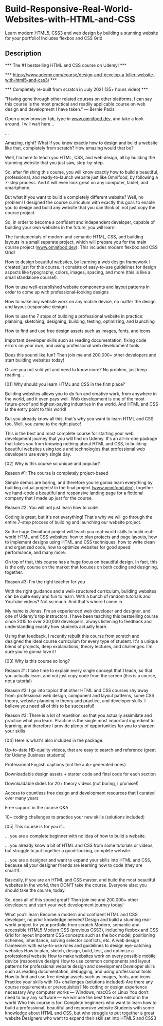 # Build-Responsive-Real-World-Websites-with-HTML-and-CSS
Learn modern HTML5, CSS3 and web design by building a stunning website for your portfolio! Includes flexbox and CSS Grid

## Description

*** The #1 bestselling HTML and CSS course on Udemy! ***

*** https://www.udemy.com/course/design-and-develop-a-killer-website-with-html5-and-css3/ ***

*** Completely re-built from scratch in July 2021 (35+ hours video) ***

"Having gone through other related courses on other platforms, I can say this course is the most practical and readily applicable course on web design and development I have taken." — Bernie Pacis



Open a new browser tab, type in www.omnifood.dev, and take a look around. I will wait here...

...

Amazing, right? What if you knew exactly how to design and build a website like that, completely from scratch? How amazing would that be?

Well, I'm here to teach you HTML, CSS, and web design, all by building the stunning website that you just saw, step-by-step.

So, after finishing this course, you will know exactly how to build a beautiful, professional, and ready-to-launch website just like Omnifood, by following a 7-step process. And it will even look great on any computer, tablet, and smartphone.

But what if you want to build a completely different website? Well, no problem! I designed the course curriculum with exactly this goal: to enable you to design and build any website that you can think of, not just copy the course project.



So, in order to become a confident and independent developer, capable of building your own websites in the future, you will learn:

The fundamentals of modern and semantic HTML, CSS, and building layouts in a small separate project, which will prepare you for the main course project (www.omnifood.dev). This includes modern flexbox and CSS Grid!

How to design beautiful websites, by learning a web design framework I created just for this course. It consists of easy-to-use guidelines for design aspects like typography, colors, images, spacing, and more (this is like a small standalone course!).

How to use well-established website components and layout patterns in order to come up with professional-looking designs

How to make any website work on any mobile device, no matter the design and layout (responsive design)

How to use the 7 steps of building a professional website in practice: planning, sketching, designing, building, testing, optimizing, and launching

How to find and use free design assets such as images, fonts, and icons

Important developer skills such as reading documentation, fixing code errors on your own, and using professional web development tools

Does this sound like fun? Then join me and 200,000+ other developers and start building websites today!

Or are you not sold yet and need to know more? No problem, just keep reading...



[01] Why should you learn HTML and CSS in the first place?

Building websites allows you to do fun and creative work, from anywhere in the world, and it even pays well. Web development is one of the most future-proof and highest-paying industries in the world. And HTML and CSS is the entry point to this world!

But you already know all this, that's why you want to learn HTML and CSS too. Well, you came to the right place!

This is the best and most complete course for starting your web development journey that you will find on Udemy. It's an all-in-one package that takes you from knowing nothing about HTML and CSS, to building beautiful websites using tools and technologies that professional web developers use every single day.



[02] Why is this course so unique and popular?

Reason #1: The course is completely project-based

Simple demos are boring, and therefore you're gonna learn everything by building actual projects! In the final project (www.omnifood.dev), together we hand-code a beautiful and responsive landing page for a fictional company that I made up just for the course.



Reason #2: You will not just learn how to code

Coding is great, but it's not everything! That's why we will go through the entire 7-step process of building and launching our website project.

So the huge Omnifood project will teach you real-world skills to build real-world HTML and CSS websites: how to plan projects and page layouts, how to implement designs using HTML and CSS techniques, how to write clean and organized code, how to optimize websites for good speed performance, and many more.

On top of that, this course has a huge focus on beautiful design. In fact, this is the only course on the market that focuses on both coding and designing, together.



Reason #3: I'm the right teacher for you

With the right guidance and a well-structured curriculum, building websites can be quite easy and fun to learn. With a bunch of random tutorials and YouTube videos? Not so much. And that's where I come in.

My name is Jonas, I'm an experienced web developer and designer, and one of Udemy's top instructors. I have been teaching this bestselling course since 2015 to over 200,000 developers, always listening to feedback and understanding exactly how students actually learn.

Using that feedback, I recently rebuilt this course from scratch and designed the ideal course curriculum for every type of student. It's a unique blend of projects, deep explanations, theory lectures, and challenges. I'm sure you're gonna love it!



[03] Why is this course so long?

Reason #1: I take time to explain every single concept that I teach, so that you actually learn, and not just copy code from the screen (this is a course, not a tutorial)

Reason #2: I go into topics that other HTML and CSS courses shy away from: professional web design, component and layout patterns, some CSS theory, website planning in theory and practice, and developer skills. I believe you need all of this to be successful!

Reason #3: There is a lot of repetition, so that you actually assimilate and practice what you learn. Practice is the single most important ingredient to learning, and therefore I provide plenty of opportunities for you to sharpen your skills



[04] Here is what's also included in the package:

Up-to-date HD-quality videos, that are easy to search and reference (great for Udemy Business students)

Professional English captions (not the auto-generated ones)

Downloadable design assets + starter code and final code for each section

Downloadable slides for 20+ theory videos (not boring, I promise!)

Access to countless free design and development resources that I curated over many years

Free support in the course Q&A

10+ coding challenges to practice your new skills (solutions included)



[05] This course is for you if...

... you are a complete beginner with no idea of how to build a website.

... you already know a bit of HTML and CSS from some tutorials or videos, but struggle to put together a good-looking, complete website.

... you are a designer and want to expand your skills into HTML and CSS, because all your designer friends are learning how to code (they are smart!).

Basically, if you are an HTML and CSS master, and build the most beautiful websites in the world, then DON'T take the course. Everyone else: you should take the course, today.



So, does all of this sound great? Then join me and 200,000+ other developers and start your web development journey today!

What you’ll learn
Become a modern and confident HTML and CSS developer, no prior knowledge needed!
Design and build a stunning real-world project for your portfolio from scratch
Modern, semantic and accessible HTML5
Modern CSS (previous CSS3), including flexbox and CSS Grid for layout
Important CSS concepts such as the box model, positioning schemes, inheritance, solving selector conflicts, etc.
A web design framework with easy-to-use rules and guidelines to design eye-catching websites
How to plan, sketch, design, build, test, and optimize a professional website
How to make websites work on every possible mobile device (responsive design)
How to use common components and layout patterns for professional website design and development
Developer skills such as reading documentation, debugging, and using professional tools
How to find and use free design assets such as images, fonts, and icons
Practice your skills with 10+ challenges (solutions included)
Are there any course requirements or prerequisites?
No coding or design experience necessary
Any computer works — Windows, macOS or Linux
You don’t need to buy any software — we will use the best free code editor in the world
Who this course is for:
Complete beginners who want to learn how to build a professional, beautiful and responsive website
Students with some knowledge about HTML and CSS, but who struggle to put together a great website
Designers who want to expand their skill set into HTML5 and CSS3
